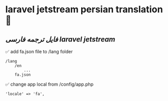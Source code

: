 # laravel jetstream persian translation🧐
## _فایل ترجمه فارسی  laravel jetstream_

✅ add fa.json file to /lang folder
```
/lang
    /en
        ...
    fa.json    
```
✅ change app local from /config/app.php  
```
'locale' => 'fa',
```

